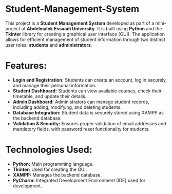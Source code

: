 # Student-Management-System
This project is a **Student Management System** developed as part of a mini-project at **Abdelmalek Essaadi University**. It is built using **Python** and the **Tkinter** library for creating a graphical user interface (GUI). The application allows for efficient management of student information through two distinct user roles: **students** and **administrators**.
# Features:
+ **Login and Registration:** Students can create an account, log in securely, and manage their personal information.
+ **Student Dashboard:** Students can view available courses, check their timetable, and update their details.
+ **Admin Dashboard:** Administrators can manage student records, including adding, modifying, and deleting students.
+ **Database Integration:** Student data is securely stored using XAMPP as the backend database.
+ **Validation & Security:** Ensures proper validation of email addresses and mandatory fields, with password reset functionality for students.

# Technologies Used:
- **Python:** Main programming language.
- **Tkinter:** Used for creating the GUI.
- **XAMPP:** Manages the backend database.
- **PyCharm:** Integrated Development Environment (IDE) used for development.
